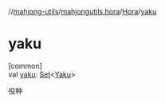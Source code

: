 //[mahjong-utils](../../../index.md)/[mahjongutils.hora](../index.md)/[Hora](index.md)/[yaku](yaku.md)

# yaku

[common]\
val [yaku](yaku.md): [Set](https://kotlinlang.org/api/latest/jvm/stdlib/kotlin.collections/-set/index.html)&lt;[Yaku](../../mahjongutils.yaku/-yaku/index.md)&gt;

役种
